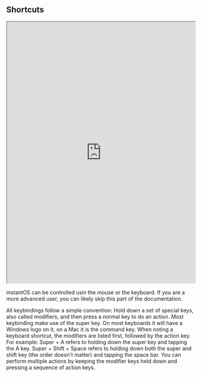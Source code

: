 ## Shortcuts   

<div align="center">
    <iframe width="100%" height="700px" src="https://www.youtube.com/embed/VvEglk3jYvU" frameborder="10" allow="accelerometer; autoplay; encrypted-media; gyroscope; picture-in-picture" allowfullscreen></iframe>
</div>

instantOS can be controlled usin the mouse or the keyboard. 
If you are a more advanced user, you can likely skip this part of the documentation. 

All keybindings follow a simple convention:
Hold down a set of special keys, also called modifiers, and then press a normal key to do an action. 
Most keybinding make use of the super key. On most keyboards it will have a Windows logo on it, on a Mac it is the command key. When noting a keyboard shortcut, the modifiers are listed first, followed by the action key. 
For example: Super + A refers to holding down the super key and tapping the A key. 
Super + Shift + Space refers to holding down both the super and shift key (the order doesn't matter) and tapping the space bar. You can perform multiple actions by keeping the modifier keys held down and pressing a sequence of action keys. 